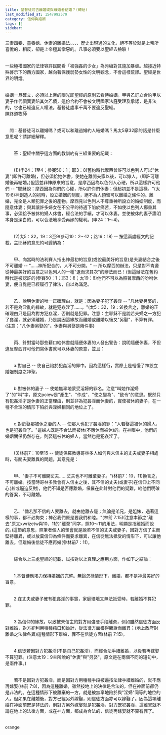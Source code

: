 ```yaml
---
title: 基督徒可否離婚或與離婚者結婚？(轉貼)
last_modified_at: 1547992579
category: 信仰與婚姻
tags: []
sidebar: 
---
```


<p>三妻四妾、童養媳、休妻的離婚法、、、、歷史出現過的文化，絕不等於就是上帝所喜悅的，相反，卻是上帝極其憎惡的。凡事必須要以聖經去檢驗！<br/><br/><br/>一些極權國家的法律容許民間看「被強姦的少女」為污穢對其施加暴虐。越接近特殊啓示下的西方國家，越向著保護弱勢女性的文明觀念，不會這樣荒謬。聖經是世界的明燈。<br/><br/><br/>婚姻一旦確立，必須以上帝的眼光即聖經的原則去看待婚姻。甲與乙訂立合約甲以妻子作代價賣妻賠其欠乙債，這份合約不會被文明國家法庭受理及承認，是非法的，它也已經違反人權法。基督徒處事千萬不要違反聖經。<br/><!--more-->陳終道牧師<br/><br/><br/>　問：基督徒可以離婚嗎？或可以和離過婚約人結婚嗎？馬太5章32節的話是什麼意思呢？請詳細解釋。<br/><br/><br/>　　答：聖經中關乎這方面的教訓約有三組重要的記載：<br/><br/><br/>　　(1)(申24：1至4；參賽50：1；耶3：8)舊約時代摩西曾許可以色列人可以"休妻"(即許可離婚)，但必須給她休書，使她在離開夫家以後，可以嫁人。(即許可離婚後再結婚。)但這並非神原來的旨意，是摩西因為以色列人心硬，所以這樣許可他們 -- "耶穌說：摩西因為你們的心硬，所以許你們休妻；但起初並不是這樣。"(太 19:8)神創造人的初時，設立婚姻的制度，絕不為人預留可以離婚之條件的。離婚，完全是人類犯罪之後的產物。摩西見以色列人不尊重神所設立的婚姻制度，而隨意休妻；與其讓許多婦女在不公平的待遇下陷於痛苦，不如使以色列人鄭重其事，必須給予被休的婦人休書，經合法的手續，才可以休妻。並使被休的妻子證明本身是潔白的，可以合法地享受再嫁的權利。(申24：1～4)。<br/><br/><br/>　　(2)太5：32，19：3至9(參可10：2～12；路16：18) -- 按這兩處經文的記載，主耶穌的意思約可歸納為：<br/><br/><br/>　　甲、向當時的法利賽人指出神最初的旨意(或說最美好的旨意)是夫妻結合之後不可離婚 -- "......神所配合的，人不可分開。" -- 所以摩西的辦法，只是對不肯遵從神最美好的旨意之以色列人的一種"退而求其次"的辦法而已！(但這辦法在舊約時代是被認許的(參賽50：1；耶3：8；太19：8)他們不可以為照著摩西的吩咐休妻，便自覺是已經履行了律法，自以為滿足。<br/><br/><br/>　　乙、說明休妻的唯一正確理由，就是：因為妻子犯了姦淫 -- "凡休妻另娶的，若不是為淫亂的緣故，就是犯姦淫了......。"(太5：32，19：9)換言之，離婚的正確理由只是因為對方犯姦淫，否則就是犯罪。注意：主耶穌不是說若夫婦之一方犯了姦淫，就必須離婚，乃是說因這緣故而離婚或離婚以後又"另娶"，不算有罪。(注意："凡休妻另娶的"，休妻與另娶是兩件事)<br/><br/><br/>　　丙、針對當時那些藉口給休書就隨便休妻的人發出警告：說明隨便休妻，不但違反摩西許可他們寫休書就可以休妻的原意，並且：<br/><br/><br/>　　a.對自己 -- 使自己陷於犯姦淫的罪中。因為這樣行，實際上是輕慢了神設立婚姻制度之神聖。<br/><br/><br/>　　b.對被休的妻子 -- 使她無辜地蒙受淫婦的罪名。注意"叫她作淫婦了"的"叫"字，原文poiew是"產生"、"作成"、"使之變為"、"致令"的意思。既然只有犯姦淫才是休妻的正當理由，則並非為犯姦淫而休妻的，實使被休的妻子，在一種不合理的情形下陷於與淫婦相同的地位上了。<br/><br/><br/>　　c.對於娶那被休之妻的人 -- 使那人也犯了姦淫的罪："人若娶這被休的婦人，也是犯姦淫了。"這婦人既是不合法而被休(不應休而被休)的。在神眼中，他們的婚姻關係仍然存在，則娶這被休的婦人，當然也是犯姦淫了。<br/><br/><br/>　　(3)林前7：10至15 -- 使徒保羅教導哥林多人如何與未信主的丈夫或妻子相處時，有關夫妻離異的問題，其意見是：<br/><br/><br/>　　甲、"妻子不可離開丈夫......丈夫也不可離棄妻子。"(林前7：10，11)換言之，不可離婚。按當時哥林多教會有人信主之後，其不信的丈夫(或妻子)在信仰上不同心(甚或逼迫反對)，他們不知是否應離婚，保羅在此針對他們的疑難，給他們明確的答案，不可離婚。<br/><br/><br/>　　乙、"倘若那不信的人要離去，就由他離去罷；無論是弟兄，是姐妹，遇著這樣的事，都不必拘束；神召我們原是要我們和睦。"(林前 7:15)(注意本節之"離去"原文xwrizetw與10、11的"離棄"同字，照10～11的用法，明顯是指離婚而說的。)這節的意思，照筆者個人的領會就是說若不信的丈夫或妻子，因對方信了主而堅持離異，或以放棄信仰為條件而要求離異，在信徒無法抵受的情形下，可以讓他離去。但離婚後信徒不應再婚(參林前7：11)。<br/><br/><br/>　　綜合以上三處聖經的記載，試按對以上真理之應用方面，作如下之結論：<br/><br/><br/>　　1.基督徒應竭力保持婚姻的完整。無論怎樣情形下，離婚，都不是神最美好的旨意。<br/><br/><br/>　　2.在丈夫或妻子確有犯姦淫的事實，家庭環境又無法抵受時，若離婚不算犯罪。<br/><br/><br/>　　3.為信仰的緣故，以致被未信主的對方用強硬手段離棄，例如雖然信徒方面反對離婚，對方卻利用種種藉口和詭計，從法律方面獲得勝訴而離異；(地上政府對離婚之法律各異)這種情形下離婚，罪不在信徒方面(林前 7:15)。<br/><br/><br/>　　4.信徒若因對方犯姦淫(不是自己犯姦淫)，而經合法手續離婚，以後若再嫁娶不算犯罪。(注意太19：9主所說的"休妻"與"另娶"，原文是在兩個不同的短句中，是兩件事。)<br/><br/><br/>　　若不是因對方犯姦淫，而是因對方用種種手段被逼按法律手續離婚的，就不應再嫁娶(林前 7:8)，因為這種離婚，雖然按地上的決律是合法的，但在神面前卻仍是非法的。在這種情形下被離棄的一方，就是被無辜地陷於與"淫婦"同等的地位的人。但如果在離婚後，對方已經另外嫁娶，則信徒方面亦可以嫁娶了。因為這項離婚在神面前既是非法的，則對方另外嫁娶就是犯姦淫，對方既犯姦淫，這離異就不論在地上的法律方面，或在神方面，都成為合法的，信徒再嫁娶就不算有罪了。<br/><br/><br/>orange</p>